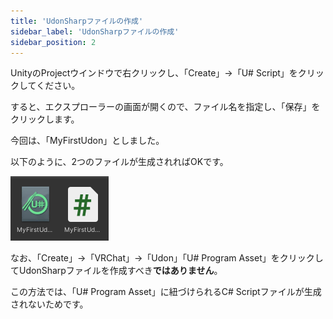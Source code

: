 ```yaml
---
title: 'UdonSharpファイルの作成'
sidebar_label: 'UdonSharpファイルの作成'
sidebar_position: 2
---
```


UnityのProjectウインドウで右クリックし、「Create」→「U# Script」をクリックしてください。

すると、エクスプローラーの画面が開くので、ファイル名を指定し、「保存」をクリックします。

今回は、「MyFirstUdon」としました。

以下のように、2つのファイルが生成されればOKです。

![asset and cs file](/img/world/udon/usharp_tutorial/01_create_file/asset_and_cs_file.png)

なお、「Create」→「VRChat」→「Udon」「U# Program Asset」をクリックしてUdonSharpファイルを作成すべき**ではありません**。

この方法では、「U# Program Asset」に紐づけられるC# Scriptファイルが生成されないためです。